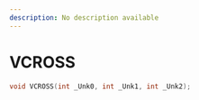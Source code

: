 ```yaml
---
description: No description available 
---
```


# VCROSS

```cpp
void VCROSS(int _Unk0, int _Unk1, int _Unk2);
```